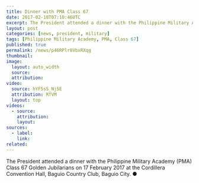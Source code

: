 ```yaml
---
title: Dinner with PMA Class 67
date: 2017-02-18T07:10:46UTC
excerpt: The President attended a dinner with the Philippine Military Academy Class 67 Golden Jubilarians on 17 February 2017 at the Cordillera Convention Hall, Baguio Country Club, Baguio City.
layout: post
categories: [news, president, military]
tags: [Philippine Military Academy, PMA, Class 67]
published: true
permalink: /news/p46RPlr8VbxRXqg
thumbnail:
image:
  layout: auto_width
  source: 
  attribution: 
video:
  source: hYF5sS_Nj5E
  attribution: RTVM
  layout: top
videos:
  - source: 
    attribution: 
    layout: 
sources:
  - label:
    link:
related:
---
```


The President attended a dinner with the Philippine Military Academy (PMA) Class 67 Golden Jubilarians on 17 February 2017 at the Cordillera Convention Hall, Baguio Country Club, Baguio City.
&#x25cf;
